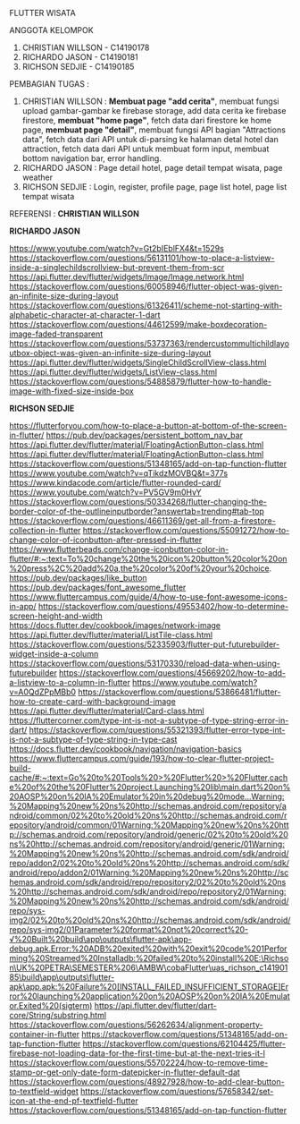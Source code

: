 FLUTTER WISATA

ANGGOTA KELOMPOK
1. CHRISTIAN WILLSON - C14190178
2. RICHARDO JASON - C14190181
3. RICHSON SEDJIE - C14190185

PEMBAGIAN TUGAS :
1. CHRISTIAN WILLSON : **Membuat page "add cerita"**, membuat fungsi upload gambar-gambar ke firebase storage, add data cerita ke firebase firestore, **membuat "home page"**, fetch data dari firestore ke home page, **membuat page "detail"**, membuat fungsi API bagian "Attractions data", fetch data dari API untuk di-parsing ke halaman detal hotel dan attraction, fetch data dari API untuk membuat form input, membuat bottom navigation bar, error handling.
2. RICHARDO JASON : Page detail hotel, page detail tempat wisata, page weather
3. RICHSON SEDJIE : Login, register, profile page, page list hotel, page list tempat wisata

REFERENSI :
**CHRISTIAN WILLSON**

**RICHARDO JASON**

https://www.youtube.com/watch?v=Gt2bIEblFX4&t=1529s
https://stackoverflow.com/questions/56131101/how-to-place-a-listview-inside-a-singlechildscrollview-but-prevent-them-from-scr
https://api.flutter.dev/flutter/widgets/Image/Image.network.html
https://stackoverflow.com/questions/60058946/flutter-object-was-given-an-infinite-size-during-layout
https://stackoverflow.com/questions/61326411/scheme-not-starting-with-alphabetic-character-at-character-1-dart 
https://stackoverflow.com/questions/44612599/make-boxdecoration-image-faded-transparent
https://stackoverflow.com/questions/53737363/rendercustommultichildlayoutbox-object-was-given-an-infinite-size-during-layout
https://api.flutter.dev/flutter/widgets/SingleChildScrollView-class.html
https://api.flutter.dev/flutter/widgets/ListView-class.html
https://stackoverflow.com/questions/54885879/flutter-how-to-handle-image-with-fixed-size-inside-box

**RICHSON SEDJIE**

https://flutterforyou.com/how-to-place-a-button-at-bottom-of-the-screen-in-flutter/
https://pub.dev/packages/persistent_bottom_nav_bar
https://api.flutter.dev/flutter/material/FloatingActionButton-class.html
https://api.flutter.dev/flutter/material/FloatingActionButton-class.html
https://stackoverflow.com/questions/51348165/add-on-tap-function-flutter
https://www.youtube.com/watch?v=qTikdzMOVBQ&t=377s
https://www.kindacode.com/article/flutter-rounded-card/
https://www.youtube.com/watch?v=PV5GV9m0HvY
https://stackoverflow.com/questions/50334268/flutter-changing-the-border-color-of-the-outlineinputborder?answertab=trending#tab-top
https://stackoverflow.com/questions/46611369/get-all-from-a-firestore-collection-in-flutter
https://stackoverflow.com/questions/55091272/how-to-change-color-of-iconbutton-after-pressed-in-flutter
https://www.flutterbeads.com/change-iconbutton-color-in-flutter/#:~:text=To%20change%20the%20icon%20button%20color%20on%20press%2C%20add%20a,the%20color%20of%20your%20choice.
https://pub.dev/packages/like_button
https://pub.dev/packages/font_awesome_flutter
https://www.fluttercampus.com/guide/4/how-to-use-font-awesome-icons-in-app/
https://stackoverflow.com/questions/49553402/how-to-determine-screen-height-and-width
https://docs.flutter.dev/cookbook/images/network-image
https://api.flutter.dev/flutter/material/ListTile-class.html
https://stackoverflow.com/questions/52335903/flutter-put-futurebuilder-widget-inside-a-column
https://stackoverflow.com/questions/53170330/reload-data-when-using-futurebuilder
https://stackoverflow.com/questions/45669202/how-to-add-a-listview-to-a-column-in-flutter
https://www.youtube.com/watch?v=A0QdZPpMBb0
https://stackoverflow.com/questions/53866481/flutter-how-to-create-card-with-background-image
https://api.flutter.dev/flutter/material/Card-class.html
https://fluttercorner.com/type-int-is-not-a-subtype-of-type-string-error-in-dart/
https://stackoverflow.com/questions/55321393/flutter-error-type-int-is-not-a-subtype-of-type-string-in-type-cast
https://docs.flutter.dev/cookbook/navigation/navigation-basics
https://www.fluttercampus.com/guide/193/how-to-clear-flutter-project-build-cache/#:~:text=Go%20to%20Tools%20>%20Flutter%20>%20Flutter,cache%20of%20the%20Flutter%20project.Launching%20lib\main.dart%20on%20AOSP%20on%20IA%20Emulator%20in%20debug%20mode...Warning:%20Mapping%20new%20ns%20http://schemas.android.com/repository/android/common/02%20to%20old%20ns%20http://schemas.android.com/repository/android/common/01Warning:%20Mapping%20new%20ns%20http://schemas.android.com/repository/android/generic/02%20to%20old%20ns%20http://schemas.android.com/repository/android/generic/01Warning:%20Mapping%20new%20ns%20http://schemas.android.com/sdk/android/repo/addon2/02%20to%20old%20ns%20http://schemas.android.com/sdk/android/repo/addon2/01Warning:%20Mapping%20new%20ns%20http://schemas.android.com/sdk/android/repo/repository2/02%20to%20old%20ns%20http://schemas.android.com/sdk/android/repo/repository2/01Warning:%20Mapping%20new%20ns%20http://schemas.android.com/sdk/android/repo/sys-img2/02%20to%20old%20ns%20http://schemas.android.com/sdk/android/repo/sys-img2/01Parameter%20format%20not%20correct%20-√%20Built%20build\app\outputs\flutter-apk\app-debug.apk.Error:%20ADB%20exited%20with%20exit%20code%201Performing%20Streamed%20Installadb:%20failed%20to%20install%20E:\Richson\UK%20PETRA\SEMESTER%206\AMBW\cobaFlutter\uas_richson_c14190185\build\app\outputs\flutter-apk\app.apk:%20Failure%20[INSTALL_FAILED_INSUFFICIENT_STORAGE]Error%20launching%20application%20on%20AOSP%20on%20IA%20Emulator.Exited%20(sigterm)
https://api.flutter.dev/flutter/dart-core/String/substring.html
https://stackoverflow.com/questions/56262634/alignment-property-container-in-flutter
https://stackoverflow.com/questions/51348165/add-on-tap-function-flutter
https://stackoverflow.com/questions/62104425/flutter-firebase-not-loading-data-for-the-first-time-but-at-the-next-tries-it-l
https://stackoverflow.com/questions/55702224/how-to-remove-time-stamp-or-get-only-date-form-datepicker-in-flutter-default-dat
https://stackoverflow.com/questions/48927928/how-to-add-clear-button-to-textfield-widget
https://stackoverflow.com/questions/57658342/set-icon-at-the-end-pf-textfield-flutter
https://stackoverflow.com/questions/51348165/add-on-tap-function-flutter
